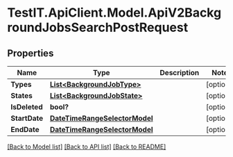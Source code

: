 # TestIT.ApiClient.Model.ApiV2BackgroundJobsSearchPostRequest

## Properties

Name | Type | Description | Notes
------------ | ------------- | ------------- | -------------
**Types** | [**List&lt;BackgroundJobType&gt;**](BackgroundJobType.md) |  | [optional] 
**States** | [**List&lt;BackgroundJobState&gt;**](BackgroundJobState.md) |  | [optional] 
**IsDeleted** | **bool?** |  | [optional] 
**StartDate** | [**DateTimeRangeSelectorModel**](DateTimeRangeSelectorModel.md) |  | [optional] 
**EndDate** | [**DateTimeRangeSelectorModel**](DateTimeRangeSelectorModel.md) |  | [optional] 

[[Back to Model list]](../README.md#documentation-for-models) [[Back to API list]](../README.md#documentation-for-api-endpoints) [[Back to README]](../README.md)

